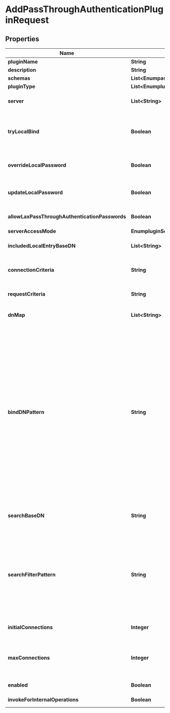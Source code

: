 

# AddPassThroughAuthenticationPluginRequest


## Properties

| Name | Type | Description | Notes |
|------------ | ------------- | ------------- | -------------|
|**pluginName** | **String** | Name of the new Plugin |  |
|**description** | **String** | A description for this Plugin |  [optional] |
|**schemas** | **List&lt;EnumpassThroughAuthenticationPluginSchemaUrn&gt;** |  |  |
|**pluginType** | **List&lt;EnumpluginPluginTypeProp&gt;** |  |  [optional] |
|**server** | **List&lt;String&gt;** | Specifies the LDAP external server(s) to which authentication attempts should be forwarded. |  |
|**tryLocalBind** | **Boolean** | Indicates whether the bind attempt should first be attempted against the local server. Depending on the value of the override-local-password property, the bind attempt may then be attempted against a remote server if the local bind fails. |  [optional] |
|**overrideLocalPassword** | **Boolean** | Indicates whether the bind attempt should be attempted against a remote server in the event that the local bind fails but the local password is present. |  [optional] |
|**updateLocalPassword** | **Boolean** | Indicates whether the local password value should be updated to the value used in the bind request in the event that the local bind fails but the remote bind succeeds. |  [optional] |
|**allowLaxPassThroughAuthenticationPasswords** | **Boolean** | Indicates whether updates to the local password value should accept passwords that do not meet password policy constraints. |  [optional] |
|**serverAccessMode** | **EnumpluginServerAccessModeProp** |  |  [optional] |
|**includedLocalEntryBaseDN** | **List&lt;String&gt;** | The base DNs for the local users whose authentication attempts may be passed through to an alternate server. |  [optional] |
|**connectionCriteria** | **String** | Specifies a set of connection criteria that must match the client associated with the bind request for the bind to be passed through to an alternate server. |  [optional] |
|**requestCriteria** | **String** | Specifies a set of request criteria that must match the bind request for the bind to be passed through to an alternate server. |  [optional] |
|**dnMap** | **List&lt;String&gt;** | Specifies one or more DN mappings that may be used to transform bind DNs before attempting to bind to the external servers. |  [optional] |
|**bindDNPattern** | **String** | A pattern to use to construct the bind DN for the simple bind request to send to the remote server. This may consist of a combination of static text and attribute values and other directives enclosed in curly braces.  For example, the value \&quot;cn&#x3D;{cn},ou&#x3D;People,dc&#x3D;example,dc&#x3D;com\&quot; indicates that the remote bind DN should be constructed from the text \&quot;cn&#x3D;\&quot; followed by the value of the local entry&#39;s cn attribute followed by the text \&quot;ou&#x3D;People,dc&#x3D;example,dc&#x3D;com\&quot;. If an attribute contains the value to use as the bind DN for pass-through authentication, then the pattern may simply be the name of that attribute in curly braces (e.g., if the seeAlso attribute contains the bind DN for the target user, then a bind DN pattern of \&quot;{seeAlso}\&quot; would be appropriate).  Note that a bind DN pattern can be used to construct a bind DN that is not actually a valid LDAP distinguished name. For example, if authentication is being passed through to a Microsoft Active Directory server, then a bind DN pattern could be used to construct a user principal name (UPN) as an alternative to a distinguished name. |  [optional] |
|**searchBaseDN** | **String** | The base DN to use when searching for the user entry using a filter constructed from the pattern defined in the search-filter-pattern property. If no base DN is specified, the null DN will be used as the search base DN. |  [optional] |
|**searchFilterPattern** | **String** | A pattern to use to construct a filter to use when searching an external server for the entry of the user as whom to bind. For example, \&quot;(mail&#x3D;{uid:ldapFilterEscape}@example.com)\&quot; would construct a search filter to search for a user whose entry in the local server contains a uid attribute whose value appears before \&quot;@example.com\&quot; in the mail attribute in the external server. Note that the \&quot;ldapFilterEscape\&quot; modifier should almost always be used with attributes specified in the pattern. |  [optional] |
|**initialConnections** | **Integer** | Specifies the initial number of connections to establish to each external server against which authentication may be attempted. |  [optional] |
|**maxConnections** | **Integer** | Specifies the maximum number of connections to maintain to each external server against which authentication may be attempted. This value must be greater than or equal to the value for the initial-connections property. |  [optional] |
|**enabled** | **Boolean** | Indicates whether the plug-in is enabled for use. |  |
|**invokeForInternalOperations** | **Boolean** | Indicates whether the plug-in should be invoked for internal operations. |  [optional] |



